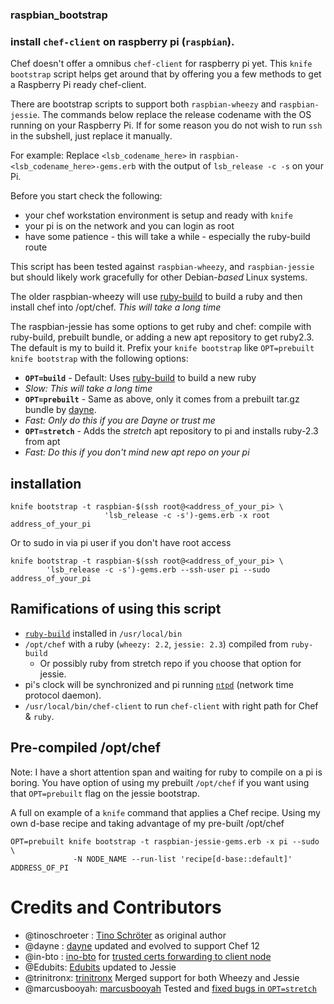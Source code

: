 ### raspbian_bootstrap ###

### install `chef-client` on raspberry pi (`raspbian`).

Chef doesn't offer a omnibus `chef-client` for raspberry pi yet.  This `knife bootstrap` script helps get around that by offering you a few methods to get a Raspberry Pi ready chef-client.  

There are bootstrap scripts to support both `raspbian-wheezy` and `raspbian-jessie`. The commands below replace the release codename with the OS running on your Raspberry Pi. If for some reason you do not wish to run `ssh` in the subshell, just replace it manually.

For example: Replace `<lsb_codename_here>` in `raspbian-<lsb_codename_here>-gems.erb` with the output of `lsb_release -c -s` on your Pi.

Before you start check the following:

* your chef workstation environment is setup and ready with `knife`
* your pi is on the network and you can login as root
* have some patience - this will take a while - especially the ruby-build route

This script has been tested against `raspbian-wheezy`, and `raspbian-jessie` but should likely work gracefully for other Debian-*based* Linux systems.

The older raspbian-wheezy will use [ruby-build](https://github.com/rbenv/ruby-build) to build a ruby and then install chef into /opt/chef. _This will take a long time_

The raspbian-jessie has some options to get ruby and chef: compile with ruby-build, prebuilt bundle, or adding a new apt repository to get ruby2.3.  The default is my to build it.  Prefix your `knife bootstrap` like `OPT=prebuilt knife bootstrap` with the following options:

* **`OPT=build`**  - Default: Uses [ruby-build](https://github.com/rbenv/ruby-build) to build a new ruby
 *  _Slow: This will take a long time_
* **`OPT=prebuilt`** - Same as above, only it comes from a prebuilt tar.gz bundle by [dayne](http://github.com/dayne).
 * _Fast: Only do this if you are Dayne or trust me_
* **`OPT=stretch`**  - Adds the *stretch* apt repository to pi and installs ruby-2.3 from apt 
 * _Fast: Do this if you don't mind new apt repo on your pi_

## installation ##

    knife bootstrap -t raspbian-$(ssh root@<address_of_your_pi> \ 
                         'lsb_release -c -s')-gems.erb -x root address_of_your_pi

Or to sudo in via pi user if you don't have root access

    knife bootstrap -t raspbian-$(ssh root@<address_of_your_pi> \
            'lsb_release -c -s')-gems.erb --ssh-user pi --sudo address_of_your_pi

## Ramifications of using this script ##

* [`ruby-build`](https://github.com/rbenv/ruby-build) installed in `/usr/local/bin`
* `/opt/chef` with a ruby (`wheezy: 2.2`, `jessie: 2.3`) compiled from `ruby-build`
  * Or possibly ruby from stretch repo if you choose that option for jessie.
* pi's clock will be synchronized and pi running [`ntpd`](http://doc.ntp.org/4.1.0/ntpd.htm) (network time protocol daemon).
* `/usr/local/bin/chef-client` to run `chef-client` with right path for Chef & `ruby`.

## Pre-compiled /opt/chef

Note: I have a short attention span and waiting for ruby to compile on a pi is boring. You have option of using my prebuilt `/opt/chef` if you want using that `OPT=prebuilt` flag on the jessie bootstrap. 

A full on example of a `knife` command that applies a Chef recipe. Using my own d-base recipe and taking advantage of my pre-built /opt/chef

    OPT=prebuilt knife bootstrap -t raspbian-jessie-gems.erb -x pi --sudo \
                  -N NODE_NAME --run-list 'recipe[d-base::default]' ADDRESS_OF_PI

# Credits and Contributors

* @tinoschroeter : [Tino Schröter](https://github.com/tinoschroeter/raspbian_bootstrap) as original author
* @dayne : [dayne](http://dayne.broderson.org) updated and evolved to support Chef 12
* @in-bto : [ino-bto](https://github.com/ino-bto) for [trusted certs forwarding to client node](https://github.com/dayne/raspbian_bootstrap/pull/1)
* @Edubits: [Edubits](https://github.com/Edubits) updated to Jessie
* @trinitronx: [trinitronx](https://github.com/trinitronx) Merged support for both Wheezy and Jessie
* @marcusbooyah: [marcusbooyah](https://github.com/marcusbooyah) Tested and [fixed bugs in `OPT=stretch`](https://github.com/dayne/raspbian_bootstrap/pull/5)
